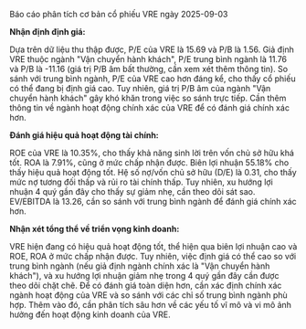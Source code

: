 Báo cáo phân tích cơ bản cổ phiếu VRE ngày 2025-09-03

**Nhận định định giá:**

Dựa trên dữ liệu thu thập được, P/E của VRE là 15.69 và P/B là 1.56.  Giả định VRE thuộc ngành "Vận chuyển hành khách",  P/E trung bình ngành là 11.76 và P/B là -11.16 (giá trị P/B âm bất thường, cần xem xét thêm thông tin). So sánh với trung bình ngành, P/E của VRE cao hơn đáng kể, cho thấy cổ phiếu có thể đang bị định giá cao. Tuy nhiên, giá trị P/B âm của ngành "Vận chuyển hành khách" gây khó khăn trong việc so sánh trực tiếp.  Cần thêm thông tin về ngành hoạt động chính xác của VRE để có đánh giá chính xác hơn.

**Đánh giá hiệu quả hoạt động tài chính:**

ROE của VRE là 10.35%, cho thấy khả năng sinh lời trên vốn chủ sở hữu khá tốt. ROA là 7.91%, cũng ở mức chấp nhận được.  Biên lợi nhuận 55.18% cho thấy hiệu quả hoạt động tốt. Hệ số nợ/vốn chủ sở hữu (D/E) là 0.31, cho thấy mức nợ tương đối thấp và rủi ro tài chính thấp.  Tuy nhiên, xu hướng lợi nhuận 4 quý gần đây cho thấy sự giảm nhẹ, cần theo dõi sát sao.  EV/EBITDA là 13.26, cần so sánh với trung bình ngành để đánh giá chính xác hơn.

**Nhận xét tổng thể về triển vọng kinh doanh:**

VRE hiện đang có hiệu quả hoạt động tốt, thể hiện qua biên lợi nhuận cao và ROE, ROA ở mức chấp nhận được. Tuy nhiên, việc định giá có thể cao so với trung bình ngành (nếu giả định ngành chính xác là "Vận chuyển hành khách"), và xu hướng lợi nhuận giảm nhẹ trong 4 quý gần đây cần được theo dõi chặt chẽ.  Để có đánh giá toàn diện hơn, cần xác định chính xác ngành hoạt động của VRE và so sánh với các chỉ số trung bình ngành phù hợp.  Thêm vào đó, cần phân tích sâu hơn về các yếu tố vĩ mô và vi mô ảnh hưởng đến hoạt động kinh doanh của VRE.